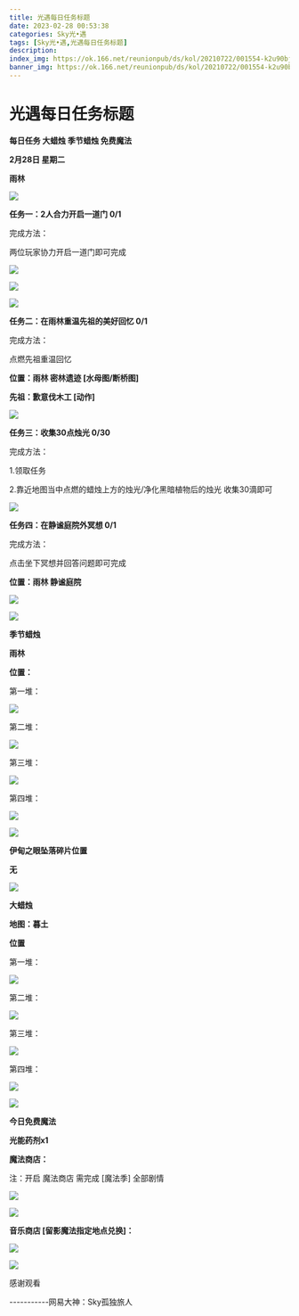 ```yaml
---
title: 光遇每日任务标题
date: 2023-02-28 00:53:38
categories: Sky光•遇
tags: [Sky光•遇,光遇每日任务标题]
description: 
index_img: https://ok.166.net/reunionpub/ds/kol/20210722/001554-k2u90bj7ay.png?imageView&thumbnail=600x0&type=jpg
banner_img: https://ok.166.net/reunionpub/ds/kol/20210722/001554-k2u90bj7ay.png?imageView&thumbnail=600x0&type=jpg
---
```

# 光遇每日任务标题
**每日任务 大蜡烛 季节蜡烛 免费魔法**

 **2月28日 星期二**

 **雨林**

![](https://img.166.net/reunionpub/ds/kol/20230228/000811-8kns7m5byo.jpeg)

 **任务一：2人合力开启一道门 0/1**

完成方法：

两位玩家协力开启一道门即可完成

![](https://img.166.net/reunionpub/ds/kol/20230228/000104-kezobcfi7q.jpg)

![](https://img.166.net/reunionpub/ds/kol/20230228/000118-46zgvmjc0s.jpg)

![](https://img.166.net/reunionpub/ds/kol/20230228/000127-mr6tkhso9w.jpg)

 **任务二：在雨林重温先祖的美好回忆 0/1**

完成方法：

点燃先祖重温回忆

 **位置：雨林 密林遗迹 [水母图/断桥图]**

 **先祖：歉意伐木工 [动作]**

![](https://img.166.net/reunionpub/ds/kol/20230228/000203-q2nsdo9h3v.jpg)

 **任务三：收集30点烛光 0/30**

完成方法：

1.领取任务

2.靠近地图当中点燃的蜡烛上方的烛光/净化黑暗植物后的烛光 收集30滴即可

![](https://img.166.net/reunionpub/ds/kol/20230228/000217-tsugbc2ndy.jpg)

 **任务四：在静谧庭院外冥想 0/1**

完成方法：

点击坐下冥想并回答问题即可完成

 **位置：雨林 静谧庭院**

![](https://img.166.net/reunionpub/ds/kol/20230228/000240-qr2sipydb3.jpg)

![](https://img.166.net/reunionpub/ds/kol/20221018/100256-wzutnocka0.png)

 **季节蜡烛**

 **雨林**

 **位置：**

第一堆：

![](https://img.166.net/reunionpub/ds/kol/20230227/225815-4zpcqlsys9.jpeg)

第二堆：

![](https://img.166.net/reunionpub/ds/kol/20230227/225825-gd9l8istmq.jpeg)

第三堆：

![](https://img.166.net/reunionpub/ds/kol/20230227/225833-u7l5zio8wv.jpeg)

第四堆：

![](https://img.166.net/reunionpub/ds/kol/20230227/225845-hsd7i42smf.jpeg)

![](https://img.166.net/reunionpub/ds/kol/20221130/005912-5mvshq9nf3.png)

 **伊甸之眼坠落碎片位置**

 **无**

![](https://img.166.net/reunionpub/ds/kol/20221018/100256-wzutnocka0.png)

 **大蜡烛**

 **地图：暮土**

 **位置**

第一堆：

![](https://img.166.net/reunionpub/ds/kol/20230227/225327-hgtb7lk9da.png)

第二堆：

![](https://img.166.net/reunionpub/ds/kol/20230227/225345-e2mgdboch7.png)

第三堆：

![](https://img.166.net/reunionpub/ds/kol/20230227/225357-ol2ympw90i.png)

第四堆：

![](https://img.166.net/reunionpub/ds/kol/20230227/225412-2orf9s1e6q.png)

![](https://img.166.net/reunionpub/ds/kol/20221018/100256-wzutnocka0.png)

 **今日免费魔法**

 **光能药剂x1**

 **魔法商店：**

注：开启 魔法商店 需完成 [魔法季] 全部剧情

![](https://img.166.net/reunionpub/ds/kol/20221018/100559-oibznvdtus.png)

![](https://img.166.net/reunionpub/ds/kol/20230227/225459-k0yoretgsp.jpeg)

 **音乐商店 [留影魔法指定地点兑换]：**

![](https://img.166.net/reunionpub/ds/kol/20230226/235233-bsszayt3d4.jpeg)

 **![](https://img.166.net/reunionpub/ds/kol/20221018/100256-wzutnocka0.png)**

感谢观看

\-----------网易大神：Sky孤独旅人

